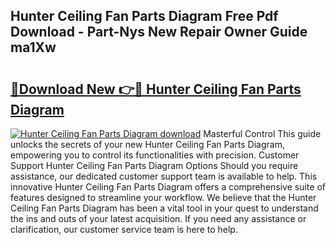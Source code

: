 ## Hunter Ceiling Fan Parts Diagram Free Pdf Download - Part-Nys New Repair Owner Guide ma1Xw

# <h2><a href="http://dfphhv8.blite.top/?on=Hunter+Ceiling+Fan+Parts+Diagram">🔗Download New 👉🔴 Hunter Ceiling Fan Parts Diagram</a></h2>

[![Hunter Ceiling Fan Parts Diagram download](https://i.imgur.com/lujVjoI.png)](http://dfphhv8.blite.top/?on=Hunter+Ceiling+Fan+Parts+Diagram)
Masterful Control This guide unlocks the secrets of your new Hunter Ceiling Fan Parts Diagram, empowering you to control its functionalities with precision. Customer Support Hunter Ceiling Fan Parts Diagram Options Should you require assistance, our dedicated customer support team is available to help. This innovative Hunter Ceiling Fan Parts Diagram offers a comprehensive suite of features designed to streamline your workflow. We believe that the Hunter Ceiling Fan Parts Diagram has been a vital tool in your quest to understand the ins and outs of your latest acquisition. If you need any assistance or clarification, our customer service team is here to help.
